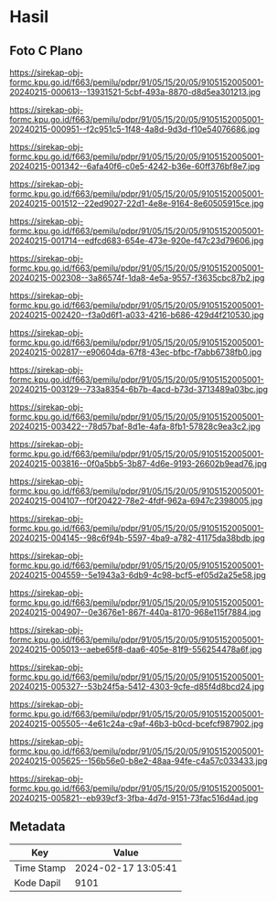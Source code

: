 # Hasil

## Foto C Plano

https://sirekap-obj-formc.kpu.go.id/f663/pemilu/pdpr/91/05/15/20/05/9105152005001-20240215-000613--13931521-5cbf-493a-8870-d8d5ea301213.jpg

https://sirekap-obj-formc.kpu.go.id/f663/pemilu/pdpr/91/05/15/20/05/9105152005001-20240215-000951--f2c951c5-1f48-4a8d-9d3d-f10e54076686.jpg

https://sirekap-obj-formc.kpu.go.id/f663/pemilu/pdpr/91/05/15/20/05/9105152005001-20240215-001342--6afa40f6-c0e5-4242-b36e-60ff376bf8e7.jpg

https://sirekap-obj-formc.kpu.go.id/f663/pemilu/pdpr/91/05/15/20/05/9105152005001-20240215-001512--22ed9027-22d1-4e8e-9164-8e60505915ce.jpg

https://sirekap-obj-formc.kpu.go.id/f663/pemilu/pdpr/91/05/15/20/05/9105152005001-20240215-001714--edfcd683-654e-473e-920e-f47c23d79606.jpg

https://sirekap-obj-formc.kpu.go.id/f663/pemilu/pdpr/91/05/15/20/05/9105152005001-20240215-002308--3a86574f-1da8-4e5a-9557-f3635cbc87b2.jpg

https://sirekap-obj-formc.kpu.go.id/f663/pemilu/pdpr/91/05/15/20/05/9105152005001-20240215-002420--f3a0d6f1-a033-4216-b686-429d4f210530.jpg

https://sirekap-obj-formc.kpu.go.id/f663/pemilu/pdpr/91/05/15/20/05/9105152005001-20240215-002817--e90604da-67f8-43ec-bfbc-f7abb6738fb0.jpg

https://sirekap-obj-formc.kpu.go.id/f663/pemilu/pdpr/91/05/15/20/05/9105152005001-20240215-003129--733a8354-6b7b-4acd-b73d-3713489a03bc.jpg

https://sirekap-obj-formc.kpu.go.id/f663/pemilu/pdpr/91/05/15/20/05/9105152005001-20240215-003422--78d57baf-8d1e-4afa-8fb1-57828c9ea3c2.jpg

https://sirekap-obj-formc.kpu.go.id/f663/pemilu/pdpr/91/05/15/20/05/9105152005001-20240215-003816--0f0a5bb5-3b87-4d6e-9193-26602b9ead76.jpg

https://sirekap-obj-formc.kpu.go.id/f663/pemilu/pdpr/91/05/15/20/05/9105152005001-20240215-004107--f0f20422-78e2-4fdf-962a-6947c2398005.jpg

https://sirekap-obj-formc.kpu.go.id/f663/pemilu/pdpr/91/05/15/20/05/9105152005001-20240215-004145--98c6f94b-5597-4ba9-a782-41175da38bdb.jpg

https://sirekap-obj-formc.kpu.go.id/f663/pemilu/pdpr/91/05/15/20/05/9105152005001-20240215-004559--5e1943a3-6db9-4c98-bcf5-ef05d2a25e58.jpg

https://sirekap-obj-formc.kpu.go.id/f663/pemilu/pdpr/91/05/15/20/05/9105152005001-20240215-004907--0e3676e1-867f-440a-8170-968e115f7884.jpg

https://sirekap-obj-formc.kpu.go.id/f663/pemilu/pdpr/91/05/15/20/05/9105152005001-20240215-005013--aebe65f8-daa6-405e-81f9-556254478a6f.jpg

https://sirekap-obj-formc.kpu.go.id/f663/pemilu/pdpr/91/05/15/20/05/9105152005001-20240215-005327--53b24f5a-5412-4303-9cfe-d85f4d8bcd24.jpg

https://sirekap-obj-formc.kpu.go.id/f663/pemilu/pdpr/91/05/15/20/05/9105152005001-20240215-005505--4e61c24a-c9af-46b3-b0cd-bcefcf987902.jpg

https://sirekap-obj-formc.kpu.go.id/f663/pemilu/pdpr/91/05/15/20/05/9105152005001-20240215-005625--156b56e0-b8e2-48aa-94fe-c4a57c033433.jpg

https://sirekap-obj-formc.kpu.go.id/f663/pemilu/pdpr/91/05/15/20/05/9105152005001-20240215-005821--eb939cf3-3fba-4d7d-9151-73fac516d4ad.jpg


## Metadata

| Key        | Value               |
| ---------- | ------------------- |
| Time Stamp | 2024-02-17 13:05:41 |
| Kode Dapil | 9101                |



